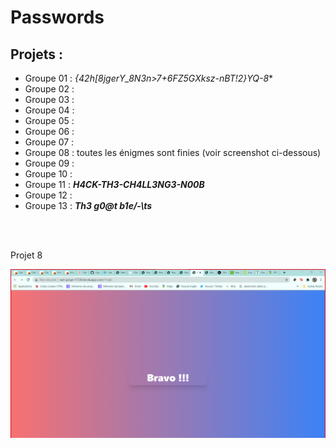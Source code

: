 # **Passwords**

## **Projets** :

- Groupe 01 : **{42h[8jgerY_8N3n>7+6FZ5GXksz-nBT*!2}YQ-8**
- Groupe 02 :
- Groupe 03 :
- Groupe 04 :
- Groupe 05 :
- Groupe 06 :
- Groupe 07 :
- Groupe 08 : toutes les énigmes sont finies (voir screenshot ci-dessous)
- Groupe 09 :
- Groupe 10 :
- Groupe 11 : ***H4CK-TH3-CH4LL3NG3-N00B***
- Groupe 12 :
- Groupe 13 : ***Th3 g0@t b1e/-\ts***

<br>
<br>


Projet 8

![groupe08](sabotage/groupe08_fini.png)

